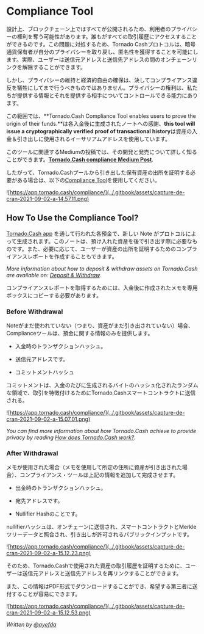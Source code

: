 # Compliance Tool
設計上、ブロックチェーン上ではすべてが公開されるため、利用者のプライバシーの権利を奪う可能性があります。誰もがすべての取引履歴にアクセスすることができるのです。この問題に対処するため、Tornado Cashプロトコルは、暗号通貨保有者が自分のプライバシーを取り戻し、匿名性を獲得することを可能にします。実際、ユーザーは送信元アドレスと送信先アドレスの間のオンチェーンリンクを解除することができます。

しかし、プライバシーの維持と経済的自由の確保は、決してコンプライアンス違反を犠牲にしてまで行うべきものではありません。プライバシーの権利は、私たちが提供する情報とそれを提供する相手についてコントロールできる能力にあります。

この範囲では、**Tornado.Cash Compliance Tool enables users to prove the origin of their funds.**は各入金後に生成されたノートへの感謝、**this tool will issue a cryptographically verified proof of transactional history**は資産の入金＆引き出しに使用されるイーサリアムアドレスを使用しています。

このツールに関連するMediumの投稿では、その開発と発売について詳しく知ることができます。[**Tornado.Cash compliance Medium Post**](https://tornado-cash.medium.com/tornado-cash-compliance-9abbf254a370).

したがって、Tornado.Cashプールから引き出した保有資産の出所を証明する必要がある場合は、以下の[Compliance Tool](https://tornadocash.eth.link/compliance)を使用してください。

![https://app.tornado.cash/compliance/](../.gitbook/assets/capture-de-cran-2021-09-02-a-14.57.11.png)

## How To Use the Compliance Tool?
[Tornado.Cash app](https://tornadocash.eth.link) を通して行われた各預金で、新しい Note がプロトコルによって生成されます。このノートは、預け入れた資産を後で引き出す際に必要なものです。また、必要に応じて、ユーザーが資産の出所を証明するためのコンプライアンスレポートを作成することもできます。

*More information about how to deposit & withdraw assets on Tornado.Cash are available on:* [*Deposit & Withdraw*](deposit-withdraw.md)*.*

コンプライアンスレポートを取得するためには、入金後に作成されたメモを専用ボックスにコピーする必要があります。

### Before Withdrawal
Noteがまだ使われていない（つまり、資産がまだ引き出されていない）場合、Complianceツールは、預金に関する情報のみを提供します。

* 入金時のトランザクションハッシュ。

* 送信元アドレスです。

* コミットメントハッシュ

コミットメントは、入金のたびに生成されるバイトのハッシュ化されたランダムな領域で、取引を特徴付けるためにTornado.Cashスマートコントラクトに送信される。

![https://app.tornado.cash/compliance/](../.gitbook/assets/capture-de-cran-2021-09-02-a-15.07.01.png)

*You can find more information about how Tornado.Cash achieve to provide privacy by reading* [*How does Tornado.Cash work?*](../general/how-does-tornado.cash-work.md)*.*

### After Withdrawal
メモが使用された場合（メモを使用して所定の住所に資産が引き出された場合）、コンプライアンス・ツールは上記の情報を追加して完成させます。

* 出金時のトランザクションハッシュ。

* 宛先アドレスです。

* Nullifier Hashのことです。

nullifierハッシュは、オンチェーンに送信され、スマートコントラクトとMerkleツリーデータと照合され、引き出しが許可されるパブリックインプットです。

![https://app.tornado.cash/compliance/](../.gitbook/assets/capture-de-cran-2021-09-02-a-15.12.23.png)

そのため、Tornado.Cashで使用された資産の取引履歴を証明するために、ユーザーは送信元アドレスと送信先アドレスを再リンクすることができます。

また、この情報はPDF形式でダウンロードすることができ、希望する第三者に送付することが容易にできます。

![https://app.tornado.cash/compliance/](../.gitbook/assets/capture-de-cran-2021-09-02-a-15.12.53.png)

*Written by* [*@ayefda*](https://torn.community/u/ayefda)

